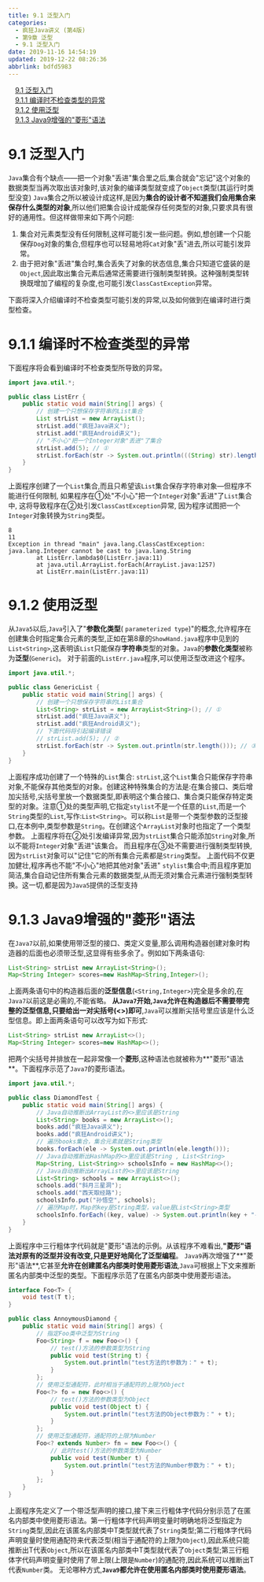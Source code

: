 ```yaml
---
title: 9.1 泛型入门
categories: 
  - 疯狂Java讲义 (第4版)
  - 第9章 泛型
  - 9.1 泛型入门
date: 2019-11-16 14:54:19
updated: 2019-12-22 08:26:36
abbrlink: bdfd5983
---
```

<div id='my_toc'><a href="/JavaReadingNotes/bdfd5983/#9-1-泛型入门" class="header_1">9.1 泛型入门</a><br><a href="/JavaReadingNotes/bdfd5983/#9-1-1-编译时不检查类型的异常" class="header_1">9.1.1 编译时不检查类型的异常</a><br><a href="/JavaReadingNotes/bdfd5983/#9-1-2-使用泛型" class="header_1">9.1.2 使用泛型</a><br><a href="/JavaReadingNotes/bdfd5983/#9-1-3-Java9增强的"菱形"语法" class="header_1">9.1.3 Java9增强的"菱形"语法</a><br></div>
<style>.header_1{margin-left: 1em;}.header_2{margin-left: 2em;}.header_3{margin-left: 3em;}.header_4{margin-left: 4em;}.header_5{margin-left: 5em;}.header_6{margin-left: 6em;}</style>
<!--more-->
<script>if (navigator.platform.search('arm')==-1){document.getElementById('my_toc').style.display = 'none';}var e,p = document.getElementsByTagName('p');while (p.length>0) {e = p[0];e.parentElement.removeChild(e);}</script>

<!--end-->
# 9.1 泛型入门 #
`Java`集合有个缺点——把一个对象"丢进"集合里之后,集合就会"忘记"这个对象的数据类型当再次取出该对象时,该对象的编译类型就变成了`Object`类型(其运行时类型没变)
`Java`集合之所以被设计成这样,是因为**集合的设计者不知道我们会用集合来保存什么类型的对象**,所以他们把集合设计成能保存任何类型的对象,只要求具有很好的通用性。但这样做带来如下两个问题:
1. 集合对元素类型没有任何限制,这样可能引发一些问题。例如,想创建一个只能保存`Dog`对象的集合,但程序也可以轻易地将`Cat`对象"丢"进去,所以可能引发异常。
2. 由于把对象"丢进"集合时,集合丢失了对象的状态信息,集合只知道它盛装的是`Object`,因此取出集合元素后通常还需要进行强制类型转换。这种强制类型转换既增加了编程的复杂度,也可能引发`ClassCastException`异常。

下面将深入介绍编译时不检查类型可能引发的异常,以及如何做到在编译时进行类型检查。

# 9.1.1 编译时不检查类型的异常 #
下面程序将会看到编译时不检查类型所导致的异常。
```java
import java.util.*;

public class ListErr {
    public static void main(String[] args) {
        // 创建一个只想保存字符串的List集合
        List strList = new ArrayList();
        strList.add("疯狂Java讲义");
        strList.add("疯狂Android讲义");
        // "不小心"把一个Integer对象"丢进"了集合
        strList.add(5); // ①
        strList.forEach(str -> System.out.println(((String) str).length())); // ②
    }
}
```
上面程序创建了一个`List`集合,而且只希望该`List`集合保存字符串对象—但程序不能进行任何限制,
如果程序在①处"不小心"把一个`Integer`对象"丢进"了`List`集合中,
这将导致程序在②处引发`ClassCastException`异常,
因为程序试图把一个`Integer`对象转换为`String`类型。
```
8
11
Exception in thread "main" java.lang.ClassCastException: java.lang.Integer cannot be cast to java.lang.String
        at ListErr.lambda$0(ListErr.java:11)
        at java.util.ArrayList.forEach(ArrayList.java:1257)
        at ListErr.main(ListErr.java:11)
```
# 9.1.2 使用泛型 #
从`Java5`以后,`Java`引入了"**参数化类型**( `parameterized type`)"的概念,允许程序在创建集合时指定集合元素的类型,正如在第8章的`ShowHand.java`程序中见到的`List<String>`,这表明该`List`只能保存**字符串**类型的对象。`Java`的**参数化类型**被称为**泛型**(`Generic`)。
对于前面的`ListErr.java`程序,可以使用泛型改进这个程序。
```java
import java.util.*;

public class GenericList {
    public static void main(String[] args) {
        // 创建一个只想保存字符串的List集合
        List<String> strList = new ArrayList<String>(); // ①
        strList.add("疯狂Java讲义");
        strList.add("疯狂Android讲义");
        // 下面代码将引起编译错误
        // strList.add(5); // ②
        strList.forEach(str -> System.out.println(str.length())); // ③
    }
}
```
上面程序成功创建了一个特殊的`List`集合: `strList`,这个`List`集合只能保存字符串对象,不能保存其他类型的对象。创建这种特殊集合的方法是:在集合接口、类后增加尖括号,尖括号里放一个数据类型,即表明这个集合接口、集合类只能保存特定类型的对象。注意①处的类型声明,它指定`stylist`不是一个任意的`List`,而是一个`String`类型的`List`,写作:`List<String>`。可以称`List`是带一个类型参数的泛型接口,在本例中,类型参数是`String`。在创建这个`ArrayList`对象时也指定了一个类型参数。
上面程序将在②处引发编译异常,因为`strList`集合只能添加`String`对象,所以不能将`Integer`对象"丢进"该集合。
而且程序在③处不需要进行强制类型转换,因为`strList`对象可以"记住"它的所有集合元素都是`String`类型。
上面代码不仅更加健壮,程序再也不能"不小心"地把其他对象"丢进" `stylist`集合中;而且程序更加简洁,集合自动记住所有集合元素的数据类型,从而无须对集合元素进行强制类型转换。这一切,都是因为`Java5`提供的泛型支持

# 9.1.3 Java9增强的"菱形"语法 #
在`Java7`以前,如果使用带泛型的接口、类定义变量,那么调用构造器创建对象时构造器的后面也必须带泛型,这显得有些多余了。例如如下两条语句:
```java
List<String> strList new ArrayList<String>();
Map<String Integer> scores=new HashMap<String,Integer>();
```
上面两条语句中的构造器后面的**泛型信息**(`<String,Integer>`)完全是多余的,在`Java7`以前这是必需的,不能省略。
**从`Java7`开始,`Java`允许在构造器后不需要带完整的泛型信息,只要给出一对尖括号(<>)即可**,`Java`可以推断尖括号里应该是什么泛型信息。即上面两条语句可以改写为如下形式:
```java
List<String> strList new ArrayList<>();
Map<String Integer> scores=new HashMap<>();
```
把两个尖括号并排放在一起非常像一个**菱形**,这种语法也就被称为**"菱形"语法**。下面程序示范了`Java7`的菱形语法。
```java
import java.util.*;

public class DiamondTest {
    public static void main(String[] args) {
        // Java自动推断出ArrayList的<>里应该是String
        List<String> books = new ArrayList<>();
        books.add("疯狂Java讲义");
        books.add("疯狂Android讲义");
        // 遍历books集合，集合元素就是String类型
        books.forEach(ele -> System.out.println(ele.length()));
        // Java自动推断出HashMap的<>里应该是String , List<String>
        Map<String, List<String>> schoolsInfo = new HashMap<>();
        // Java自动推断出ArrayList的<>里应该是String
        List<String> schools = new ArrayList<>();
        schools.add("斜月三星洞");
        schools.add("西天取经路");
        schoolsInfo.put("孙悟空", schools);
        // 遍历Map时，Map的key是String类型，value是List<String>类型
        schoolsInfo.forEach((key, value) -> System.out.println(key + "-->" + value));
    }
}
```
上面程序中三行粗体字代码就是"菱形"语法的示例。从该程序不难看出,**"菱形"语法对原有的泛型并没有改变,只是更好地简化了泛型编程**。
`Java9`再次增强了**"菱形"语法**,它甚至**允许在创建匿名内部类时使用菱形语法**,`Java`可根据上下文来推断匿名内部类中泛型的类型。下面程序示范了在匿名内部类中使用菱形语法。
```java
interface Foo<T> {
    void test(T t);
}

public class AnnoymousDiamond {
    public static void main(String[] args) {
        // 指定Foo类中泛型为String
        Foo<String> f = new Foo<>() {
            // test()方法的参数类型为String
            public void test(String t) {
                System.out.println("test方法的t参数为：" + t);
            }
        };
        // 使用泛型通配符，此时相当于通配符的上限为Object
        Foo<?> fo = new Foo<>() {
            // test()方法的参数类型为Object
            public void test(Object t) {
                System.out.println("test方法的Object参数为：" + t);
            }
        };
        // 使用泛型通配符，通配符的上限为Number
        Foo<? extends Number> fn = new Foo<>() {
            // 此时test()方法的参数类型为Number
            public void test(Number t) {
                System.out.println("test方法的Number参数为：" + t);
            }
        };
    }
}
```
上面程序先定义了一个带泛型声明的接口,接下来三行粗体字代码分别示范了在匿名内部类中使用菱形语法。第一行粗体字代码声明变量时明确地将泛型指定为`String`类型,因此在该匿名内部类中T类型就代表了`String`类型;第二行粗体字代码声明变量时使用通配符来代表泛型(相当于通配符的上限为`Object`),因此系统只能推断出T代表`Object`,所以在该匿名内部类中T类型就代表了`Object`类型;第三行粗体字代码声明变量时使用了带上限(上限是`Number`)的通配符,因此系统可以推断出T代表`Number`类。
无论哪种方式,**`Java9`都允许在使用匿名内部类时使用菱形语法**。
